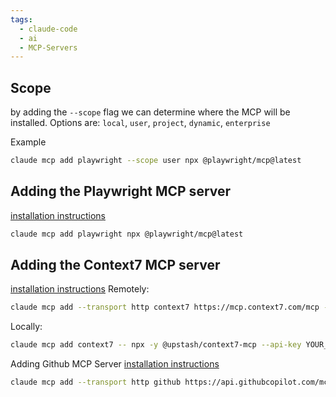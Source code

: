 ```yaml
---
tags:
  - claude-code
  - ai
  - MCP-Servers
---
```

## Scope
by adding the `--scope` flag we can determine where the MCP will be installed. Options are:
`local`, `user`, `project`, `dynamic`, `enterprise`

Example
```bash
claude mcp add playwright --scope user npx @playwright/mcp@latest
```
## Adding the Playwright MCP server
[installation instructions](https://github.com/microsoft/playwright-mcp)
```bash
claude mcp add playwright npx @playwright/mcp@latest
```

## Adding the Context7 MCP server

[installation instructions](https://github.com/upstash/context7)
Remotely:
```bash
claude mcp add --transport http context7 https://mcp.context7.com/mcp --header "CONTEXT7_API_KEY: YOUR_API_KEY"
```
Locally:
```bash
claude mcp add context7 -- npx -y @upstash/context7-mcp --api-key YOUR_API_KEY
```

Adding Github MCP Server
[installation instructions](https://github.com/github/github-mcp-server?tab=readme-ov-file)
```bash
claude mcp add --transport http github https://api.githubcopilot.com/mcp -H "Authorization: Bearer api"
```